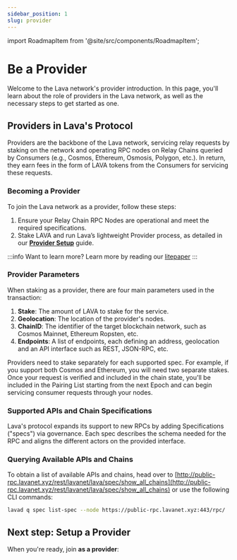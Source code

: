 ```yaml
---
sidebar_position: 1
slug: provider
---
```


import RoadmapItem from '@site/src/components/RoadmapItem';

# Be a Provider
Welcome to the Lava network's provider introduction. In this page, you'll learn about the role of providers in the Lava network, as well as the necessary steps to get started as one.

## **Providers in Lava's Protocol**

Providers are the backbone of the Lava network, servicing relay requests by staking on the network and operating RPC nodes on Relay Chains queried by Consumers (e.g., Cosmos, Ethereum, Osmosis, Polygon, etc.). In return, they earn fees in the form of LAVA tokens from the Consumers for servicing these requests.

### **Becoming a Provider**

To join the Lava network as a provider, follow these steps:

1. Ensure your Relay Chain RPC Nodes are operational and meet the required specifications.
2. Stake LAVA and run Lava’s lightweight Provider process, as detailed in our **[Provider Setup](docs/provider/provider-setup.md)** guide.

:::info Want to learn more?
Learn more by reading our [litepaper](https://lavanet.xyz)
:::

### **Provider Parameters**

When staking as a provider, there are four main parameters used in the transaction:

1. **Stake**: The amount of LAVA to stake for the service.
2. **Geolocation**: The location of the provider's nodes.
3. **ChainID**: The identifier of the target blockchain network, such as Cosmos Mainnet, Ethereum Ropsten, etc.
4. **Endpoints**: A list of endpoints, each defining an address, geolocation and an API interface such as REST, JSON-RPC, etc.

Providers need to stake separately for each supported spec. For example, if you support both Cosmos and Ethereum, you will need two separate stakes. Once your request is verified and included in the chain state, you'll be included in the Pairing List starting from the next Epoch and can begin servicing consumer requests through your nodes.

### **Supported APIs and Chain Specifications**

Lava's protocol expands its support to new RPCs by adding Specifications ("specs") via governance. Each spec describes the schema needed for the RPC and aligns the different actors on the provided interface.

### Querying Available APIs and Chains

To obtain a list of available APIs and chains, head over to [http://public-rpc.lavanet.xyz/rest/lavanet/lava/spec/show_all_chains](http://public-rpc.lavanet.xyz/rest/lavanet/lava/spec/show_all_chains) or use the following CLI commands:

```bash
lavad q spec list-spec --node https://public-rpc.lavanet.xyz:443/rpc/
```

## Next step: Setup a Provider

When you're ready, join **as a provider**:
[<RoadmapItem icon="🧑‍⚖️" title="Power as a Provider" description="Provide node data, earn rewards"/>](/provider-setup)
